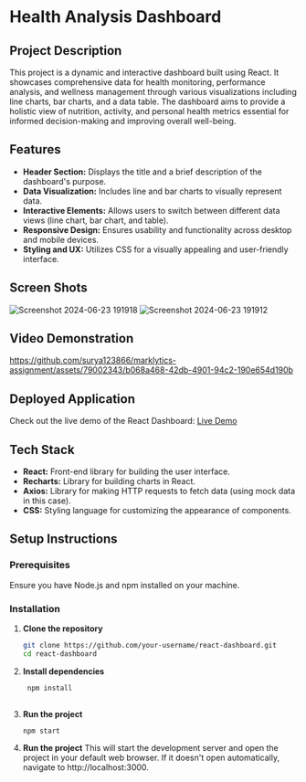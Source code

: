 # Health Analysis Dashboard

## Project Description
This project is a dynamic and interactive dashboard built using React. It showcases comprehensive data for health monitoring, performance analysis, and wellness management through various visualizations including line charts, bar charts, and a data table. The dashboard aims to provide a holistic view of nutrition, activity, and personal health metrics essential for informed decision-making and improving overall well-being.

## Features
- **Header Section:** Displays the title and a brief description of the dashboard's purpose.
- **Data Visualization:** Includes line and bar charts to visually represent data.
- **Interactive Elements:** Allows users to switch between different data views (line chart, bar chart, and table).
- **Responsive Design:** Ensures usability and functionality across desktop and mobile devices.
- **Styling and UX:** Utilizes CSS for a visually appealing and user-friendly interface.

## Screen Shots
![Screenshot 2024-06-23 191918](https://github.com/surya123866/marklytics-assignment/assets/79002343/670c0235-4211-4854-bdc5-1f879ebf617b)
![Screenshot 2024-06-23 191912](https://github.com/surya123866/marklytics-assignment/assets/79002343/3a31f3cd-2d03-44d0-a5f4-ee8d538aa79e)

## Video Demonstration
https://github.com/surya123866/marklytics-assignment/assets/79002343/b068a468-42db-4901-94c2-190e654d190b

## Deployed Application
Check out the live demo of the React Dashboard:
[Live Demo](https://health-dashboard-app.web.app/)

## Tech Stack
- **React:** Front-end library for building the user interface.
- **Recharts:** Library for building charts in React.
- **Axios:** Library for making HTTP requests to fetch data (using mock data in this case).
- **CSS:** Styling language for customizing the appearance of components.

## Setup Instructions
### Prerequisites
Ensure you have Node.js and npm installed on your machine.

### Installation
1. **Clone the repository**
   ```bash
   git clone https://github.com/your-username/react-dashboard.git
   cd react-dashboard

2. **Install dependencies**
   ```bash
    npm install
    
3. **Run the project**
    ```bash
    npm start

4. **Run the project**
   This will start the development server and open the project in your default web browser. If it doesn't open automatically, navigate to http://localhost:3000.
   
